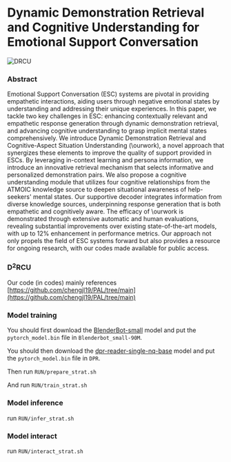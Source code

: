 # Dynamic Demonstration Retrieval and Cognitive Understanding for Emotional Support Conversation

![DRCU](https://github.com/Bat-Reality/DDRCU/assets/56718188/491bb39f-9c96-43cd-bf98-181391e9a43b)

### Abstract
Emotional Support Conversation (ESC) systems are pivotal in providing empathetic interactions, aiding users through negative emotional states by understanding and addressing their unique experiences. In this paper, we tackle two key challenges in ESC: enhancing contextually relevant and empathetic response generation through dynamic demonstration retrieval, and advancing cognitive understanding to grasp implicit mental states comprehensively. We introduce Dynamic Demonstration Retrieval and Cognitive-Aspect Situation Understanding (\ourwork), a novel approach that synergizes these elements to improve the quality of support provided in ESCs. By leveraging in-context learning and persona information, we introduce an innovative retrieval mechanism that selects informative and personalized demonstration pairs. We also propose a cognitive understanding module that utilizes four cognitive relationships from the ATMOIC knowledge source to deepen situational awareness of help-seekers' mental states. Our supportive decoder integrates information from diverse knowledge sources, underpinning response generation that is both empathetic and cognitively aware. The efficacy of \ourwork is demonstrated through extensive automatic and human evaluations, revealing substantial improvements over existing state-of-the-art models, with up to 12\% enhancement in performance metrics. Our approach not only propels the field of ESC systems forward but also provides a resource for ongoing research, with our codes made available for public access.

### D$^2$RCU
Our code (in codes) mainly references [https://github.com/chengjl19/PAL/tree/main](https://github.com/chengjl19/PAL/tree/main)

### Model training

You should first download the [BlenderBot-small](https://huggingface.co/facebook/blenderbot_small-90M) model and put the `pytorch_model.bin` file in `Blenderbot_small-90M`.

You should then download the [dpr-reader-single-nq-base](https://huggingface.co/facebook/dpr-reader-single-nq-base) model and put the `pytorch_model.bin` file in `DPR`.

Then run `RUN/prepare_strat.sh`

And run `RUN/train_strat.sh`

### Model inference

run `RUN/infer_strat.sh`

### Model interact

run `RUN/interact_strat.sh`
